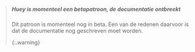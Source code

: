 
> ##### Huey is momenteel een betapatroon, de documentatie ontbreekt
> 
> Dit patroon is momenteel nog in beta. Een van de redenen daarvoor is dat de documentatie nog geschreven moet worden. 
> 
> {:.warning}
